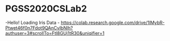 # PGSS2020CSLab2
-Hello!
Loading Iris Data - https://colab.research.google.com/drive/1lMybR-Ptwet46f0n7Fdot9QAnCvIbNlh?authuser=3#scrollTo=Ftl8GUj1tR30&uniqifier=1
